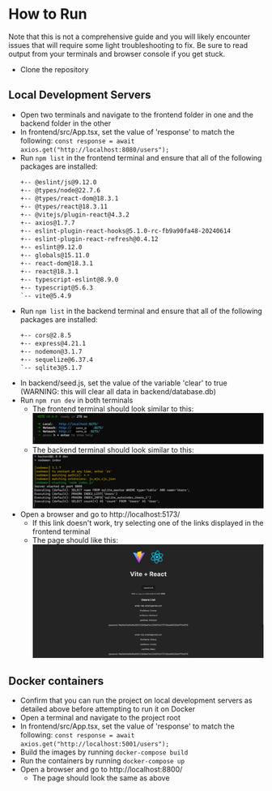 # How to Run
Note that this is not a comprehensive guide and you will likely encounter issues that will require some light troubleshooting to fix. Be sure to read output from your terminals and browser console if you get stuck.
- Clone the repository
## Local Development Servers
- Open two terminals and navigate to the frontend folder in one and the backend folder in the other
- In frontend/src/App.tsx, set the value of 'response' to match the following: ```const response = await axios.get("http://localhost:8080/users");```
- Run ```npm list``` in the frontend terminal and ensure that all of the following packages are installed:
    ```
    +-- @eslint/js@9.12.0
    +-- @types/node@22.7.6
    +-- @types/react-dom@18.3.1
    +-- @types/react@18.3.11
    +-- @vitejs/plugin-react@4.3.2
    +-- axios@1.7.7
    +-- eslint-plugin-react-hooks@5.1.0-rc-fb9a90fa48-20240614
    +-- eslint-plugin-react-refresh@0.4.12
    +-- eslint@9.12.0
    +-- globals@15.11.0
    +-- react-dom@18.3.1
    +-- react@18.3.1
    +-- typescript-eslint@8.9.0
    +-- typescript@5.6.3
    `-- vite@5.4.9
    ```
- Run ```npm list``` in the backend terminal and ensure that all of the following packages are installed:
    ```
    +-- cors@2.8.5
    +-- express@4.21.1
    +-- nodemon@3.1.7
    +-- sequelize@6.37.4
    `-- sqlite3@5.1.7
    ```
- In backend/seed.js, set the value of the variable 'clear' to true (WARNING: this will clear all data in backend/database.db)
- Run ```npm run dev``` in both terminals
  - The frontend terminal should look similar to this:
        ![screenshot](frontend/public/frontend_terminal_dev.png)
  - The backend terminal should look similar to this:
        ![screenshot](frontend/public/backend_terminal_dev.png)
- Open a browser and go to http://localhost:5173/
  - If this link doesn't work, try selecting one of the links displayed in the frontend terminal
  - The page should like this:<br>
        ![screenshot](frontend/public/starter_home_page.png)

## Docker containers
- Confirm that you can run the project on local development servers as detailed above before attempting to run it on Docker
- Open a terminal and navigate to the project root
- In frontend/src/App.tsx, set the value of 'response' to match the following: ```const response = await axios.get("http://localhost:5001/users");```
- Build the images by running ```docker-compose build```
- Run the containers by running ```docker-compose up```
- Open a browser and go to http://localhost:8800/
  - The page should look the same as above
